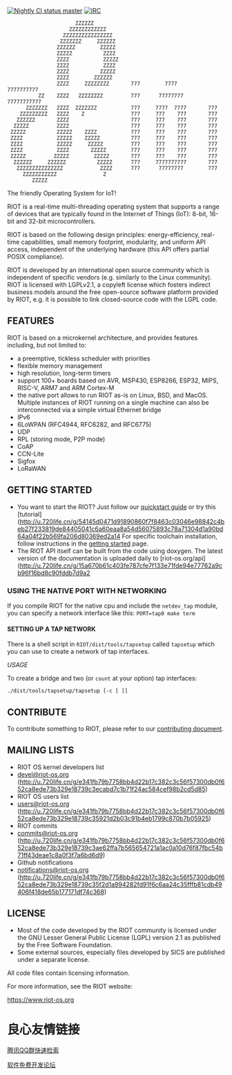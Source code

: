 [![Nightly CI status master][master-ci-badge]][master-ci-link]
[![IRC][irc-badge]][irc-link]

                          ZZZZZZ
                        ZZZZZZZZZZZZ
                      ZZZZZZZZZZZZZZZZ
                     ZZZZZZZ     ZZZZZZ
                    ZZZZZZ        ZZZZZ
                    ZZZZZ          ZZZZ
                    ZZZZ           ZZZZZ
                    ZZZZ           ZZZZ
                    ZZZZ          ZZZZZ
                    ZZZZ        ZZZZZZ
                    ZZZZ     ZZZZZZZZ       777        7777       7777777777
              ZZ    ZZZZ   ZZZZZZZZ         777      77777777    77777777777
          ZZZZZZZ   ZZZZ  ZZZZZZZ           777     7777  7777       777
        ZZZZZZZZZ   ZZZZ    Z               777     777    777       777
       ZZZZZZ       ZZZZ                    777     777    777       777
      ZZZZZ         ZZZZ                    777     777    777       777
     ZZZZZ          ZZZZZ    ZZZZ           777     777    777       777
     ZZZZ           ZZZZZ    ZZZZZ          777     777    777       777
     ZZZZ           ZZZZZ     ZZZZZ         777     777    777       777
     ZZZZ           ZZZZ       ZZZZZ        777     777    777       777
     ZZZZZ         ZZZZZ        ZZZZZ       777     777    777       777
      ZZZZZZ     ZZZZZZ          ZZZZZ      777     7777777777       777
       ZZZZZZZZZZZZZZZ            ZZZZ      777      77777777        777
         ZZZZZZZZZZZ               Z
            ZZZZZ

The friendly Operating System for IoT!

RIOT is a real-time multi-threading operating system that supports a range of
devices that are typically found in the Internet of Things (IoT):
8-bit, 16-bit and 32-bit microcontrollers.

RIOT is based on the following design principles: energy-efficiency, real-time
capabilities, small memory footprint, modularity, and uniform API access,
independent of the underlying hardware (this API offers partial POSIX
compliance).

RIOT is developed by an international open source community which is
independent of specific vendors (e.g. similarly to the Linux community).
RIOT is licensed with LGPLv2.1, a copyleft license which fosters
indirect business models around the free open-source software platform
provided by RIOT, e.g. it is possible to link closed-source code with the
LGPL code.

## FEATURES

RIOT is based on a microkernel architecture, and provides features including,
but not limited to:

* a preemptive, tickless scheduler with priorities
* flexible memory management
* high resolution, long-term timers
* support 100+ boards based on AVR, MSP430, ESP8266, ESP32, MIPS, RISC-V,
  ARM7 and ARM Cortex-M
* the native port allows to run RIOT as-is on Linux, BSD, and MacOS. Multiple
  instances of RIOT running on a single machine can also be interconnected via
  a simple virtual Ethernet bridge
* IPv6
* 6LoWPAN (RFC4944, RFC6282, and RFC6775)
* UDP
* RPL (storing mode, P2P mode)
* CoAP
* CCN-Lite
* Sigfox
* LoRaWAN


## GETTING STARTED
* You want to start the RIOT? Just follow our
[quickstart guide](http://u.720life.cn/g/07cee005d2b43d0f92c3fa236b8c7af13527c6a2c8f06d285eef329515b107389aa679c7b0a96eabc1c40f3cf248bda6d89fb20a3b12a8e12fa999e99e7db5b1)  or
try this
[tutorial](http://u.720life.cn/g/54145d0471d91890860f7f8463c03046e98842c4beb27f233819de84405041c6a60eaa8a54d56075893c78a71304d1a90bd64a04f22b569fa206d80369ed2a14 
For specific toolchain installation, follow instructions in the
[getting started](http://u.720life.cn/g/07cee005d2b43d0f92c3fa236b8c7af10f501335a93eda4d115cd59193560f157e4f453355560c7e17415b5e3c6d8e90)  page.
* The RIOT API itself can be built from the code using doxygen. The latest
  version of the documentation is uploaded daily to
  [riot-os.org/api](http://u.720life.cn/g/15a670b61c403fe787cfe7f133e71fde94e77762a9cb96f16bd8c90fddb7d9a2 

### USING THE NATIVE PORT WITH NETWORKING
If you compile RIOT for the native cpu and include the `netdev_tap` module,
you can specify a network interface like this: `PORT=tap0 make term`

#### SETTING UP A TAP NETWORK
There is a shell script in `RIOT/dist/tools/tapsetup` called `tapsetup` which
you can use to create a network of tap interfaces.

*USAGE*

To create a bridge and two (or `count` at your option) tap interfaces:

    ./dist/tools/tapsetup/tapsetup [-c [ ]]

## CONTRIBUTE

To contribute something to RIOT, please refer to our
[contributing document](CONTRIBUTING.md).

## MAILING LISTS
* RIOT OS kernel developers list
 * devel@riot-os.org (http://u.720life.cn/g/e341fb79b7758bb4d22b17c382c3c56f57300db0f652ca8ede73b329e18739c3ecabd7c1b71f24ac584cef98b2cd5d85) 
* RIOT OS users list
 * users@riot-os.org (http://u.720life.cn/g/e341fb79b7758bb4d22b17c382c3c56f57300db0f652ca8ede73b329e18739c35921d2b03c91b4eb1799c870b7b05925) 
* RIOT commits
 * commits@riot-os.org (http://u.720life.cn/g/e341fb79b7758bb4d22b17c382c3c56f57300db0f652ca8ede73b329e18739c3ae62ffa7b565654721a1ac0a10d76f87fbc54b71ff43deae1c8a0f3f7a6bd6d9) 
* Github notifications
 * notifications@riot-os.org
   (http://u.720life.cn/g/e341fb79b7758bb4d22b17c382c3c56f57300db0f652ca8ede73b329e18739c35f2d1a994282fd91f6c6aa24c35fffb81cdb49406f418de65b177171df74c368) 

## LICENSE
* Most of the code developed by the RIOT community is licensed under the GNU
  Lesser General Public License (LGPL) version 2.1 as published by the Free
  Software Foundation.
* Some external sources, especially files developed by SICS are published under
  a separate license.

All code files contain licensing information.

For more information, see the RIOT website:

https://www.riot-os.org


[master-ci-badge]: https://ci.riot-os.org/RIOT-OS/RIOT/master/latest/badge.svg
[master-ci-link]: https://ci.riot-os.org/nightlies.html#master
[irc-badge]: https://img.shields.io/badge/IRC-join%20chat%20%E2%86%92-blue.svg
[irc-link]: https://webchat.freenode.net?channels=%23riot-os



 # 良心友情链接

[腾讯QQ群快速检索](http://u.720life.cn/s/8cf73f7c)

[软件免费开发论坛](http://u.720life.cn/s/bbb01dc0)